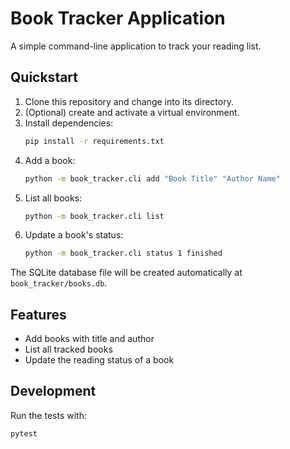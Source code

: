 # Book Tracker Application

A simple command-line application to track your reading list.

## Quickstart

1. Clone this repository and change into its directory.
2. (Optional) create and activate a virtual environment.
3. Install dependencies:
   ```bash
   pip install -r requirements.txt
   ```
4. Add a book:
   ```bash
   python -m book_tracker.cli add "Book Title" "Author Name"
   ```
5. List all books:
   ```bash
   python -m book_tracker.cli list
   ```
6. Update a book's status:
   ```bash
   python -m book_tracker.cli status 1 finished
   ```

The SQLite database file will be created automatically at `book_tracker/books.db`.

## Features

- Add books with title and author
- List all tracked books
- Update the reading status of a book

## Development

Run the tests with:

```bash
pytest
```
